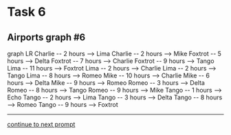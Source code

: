 # Task 6
## Airports graph #6

<div></div>
<div class="mermaid-access">
graph LR
  Charlie -- 2 hours --> Lima
  Charlie -- 2 hours --> Mike
  Foxtrot -- 5 hours --> Delta
  Foxtrot -- 7 hours --> Charlie
  Foxtrot -- 9 hours --> Tango
  Lima -- 11 hours --> Foxtrot
  Lima -- 2 hours --> Charlie
  Lima -- 2 hours --> Tango
  Lima -- 8 hours --> Romeo
  Mike -- 10 hours --> Charlie
  Mike -- 6 hours --> Delta
  Mike -- 9 hours --> Romeo
  Romeo -- 3 hours --> Delta
  Romeo -- 8 hours --> Tango
  Romeo -- 9 hours --> Mike
  Tango -- 1 hours --> Echo
  Tango -- 2 hours --> Lima
  Tango -- 3 hours --> Delta
  Tango -- 8 hours --> Romeo
  Tango -- 9 hours --> Foxtrot
</div>

---

[continue to next prompt](./task7prompt-v.html)

<!-- Required scripts for MermaidAccess -->
<script src="https://combinatronics.com/mermaid-js/mermaid/release/8.8.4/dist/mermaid.min.js"></script>
<script src="mermaid-access-elm.js"></script>
<script src="mermaid-access.js"></script>
<script>
mermaidAccess.go(mermaidAccess.viewerMode, mermaidAccess.displayAccessibleOnly)
</script>
    